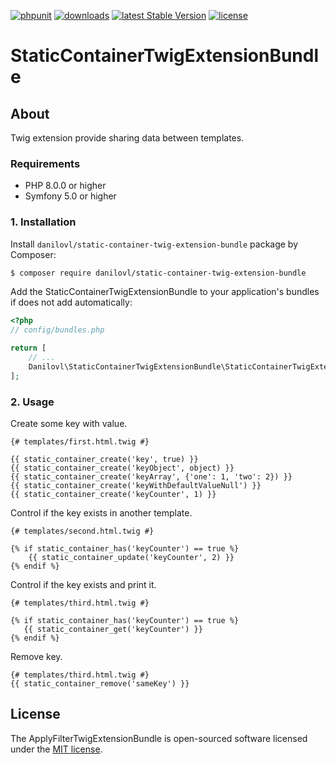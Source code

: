 [![phpunit](https://github.com/danilovl/static-container-twig-extension-bundle/actions/workflows/phpunit.yml/badge.svg)](https://github.com/danilovl/static-container-twig-extension-bundle/actions/workflows/phpunit.yml)
[![downloads](https://img.shields.io/packagist/dt/danilovl/static-container-twig-extension-bundle)](https://packagist.org/packages/danilovl/static-container-twig-extension-bundle)
[![latest Stable Version](https://img.shields.io/packagist/v/danilovl/static-container-twig-extension-bundle)](https://packagist.org/packages/danilovl/static-container-twig-extension-bundle)
[![license](https://img.shields.io/packagist/l/danilovl/static-container-twig-extension-bundle)](https://packagist.org/packages/danilovl/static-container-twig-extension-bundle)

# StaticContainerTwigExtensionBundle #

## About ##

Twig extension provide sharing data between templates.

### Requirements 

  * PHP 8.0.0 or higher
  * Symfony 5.0 or higher

### 1. Installation

Install `danilovl/static-container-twig-extension-bundle` package by Composer:
 
``` bash
$ composer require danilovl/static-container-twig-extension-bundle
```
 
Add the StaticContainerTwigExtensionBundle to your application's bundles if does not add automatically:

``` php
<?php
// config/bundles.php

return [
    // ...
    Danilovl\StaticContainerTwigExtensionBundle\StaticContainerTwigExtensionBundle::class => ['all' => true]
];
```

### 2. Usage

Create some key with value.

```twig
{# templates/first.html.twig #}

{{ static_container_create('key', true) }}
{{ static_container_create('keyObject', object) }}
{{ static_container_create('keyArray', {'one': 1, 'two': 2}) }}
{{ static_container_create('keyWithDefaultValueNull') }}
{{ static_container_create('keyCounter', 1) }}
```

Control if the key exists in another template.

```twig
{# templates/second.html.twig #}

{% if static_container_has('keyCounter') == true %}
    {{ static_container_update('keyCounter', 2) }}
{% endif %}
```
 
Control if the key exists and print it.
 
```twig
{# templates/third.html.twig #}

{% if static_container_has('keyCounter') == true %}
   {{ static_container_get('keyCounter') }}
{% endif %}
```
  
Remove key.
 
```twig
{# templates/third.html.twig #}
{{ static_container_remove('sameKey') }}
```

## License

The ApplyFilterTwigExtensionBundle is open-sourced software licensed under the [MIT license](https://opensource.org/licenses/MIT).